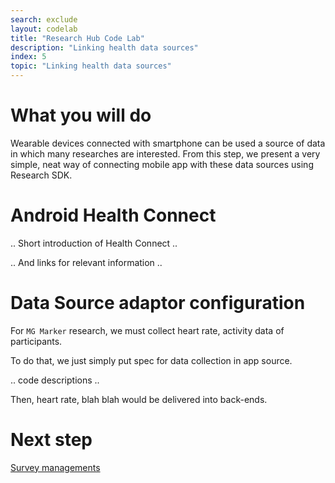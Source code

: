 ```yaml
---
search: exclude
layout: codelab
title: "Research Hub Code Lab"
description: "Linking health data sources"
index: 5
topic: "Linking health data sources"
---
```


# What you will do

Wearable devices connected with smartphone can be used a source of data in which many researches are interested.
From this step, we present a very simple, neat way of connecting mobile app with these data sources using Research SDK.

# Android Health Connect

.. Short introduction of Health Connect ..

.. And links for relevant information ..

# Data Source adaptor configuration

For `MG Marker` research, we must collect heart rate, activity data of participants.

To do that, we just simply put spec for data collection in app source.

.. code descriptions ..

Then, heart rate, blah blah would be delivered into back-ends.

# Next step

[Survey managements](6-SURVEYS)